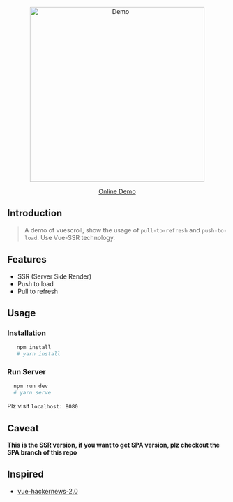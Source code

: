<p align="center">
  <img src="https://github.com/wangyi7099/pictureCdn/blob/master/allPic/vuescroll/show1.gif?raw=true" width="400"  alt="Demo">
 </p>
<p align="center">
  <a href="https://vuescroll-issue-list-demo-zdizhghthq.now.sh">Online Demo</a>
</p>

## Introduction

> A demo of vuescroll, show the usage of `pull-to-refresh` and `push-to-load`. Use Vue-SSR technology.

## Features

- SSR (Server Side Render)
- Push to load
- Pull to refresh

## Usage

### Installation

```bash
   npm install
   # yarn install
```

### Run Server

```bash
  npm run dev
  # yarn serve
```

Plz visit `localhost: 8080`

## Caveat

**This is the SSR version, if you want to get SPA version, plz checkout the SPA branch of this repo**

## Inspired

- [vue-hackernews-2.0](https://github.com/vuejs/vue-hackernews-2.0)
